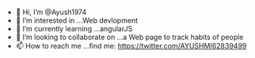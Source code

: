- 👋 Hi, I’m @Ayush1974
- 👀 I’m interested in ...Web devlopment
- 🌱 I’m currently learning ...angularJS
- 💞️ I’m looking to collaborate on ...a Web page to track habits of people
- 📫 How to reach me ...find me: https://twitter.com/AYUSHMI62839499

<!---
Ayush1974/Ayush1974 is a ✨ special ✨ repository because its `README.md` (this file) appears on your GitHub profile.
You can click the Preview link to take a look at your changes.
--->
